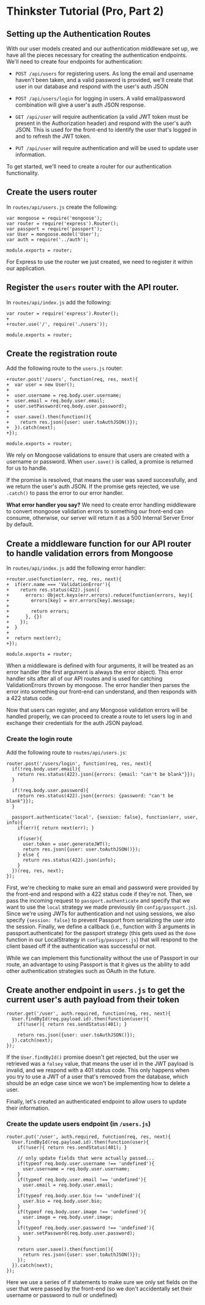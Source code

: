 
# Thinkster Tutorial (Pro, Part 2)

## Setting up the Authentication Routes

With our user models created and our authentication middleware set up, we have all the pieces necessary for creating the
authentication endpoints. We'll need to create four endpoints for authentication:

- `POST /api/users` for registering users. As long the email and username haven't been taken, and a valid password is
provided, we'll create that user in our database and respond with the user's auth JSON

- `POST /api/users/login` for logging in users. A valid email/password combination will give a user's auth JSON response.

- `GET /api/user` will require authentication (a valid JWT token must be present in the Authorization header) and respond
with the user's auth JSON. This is used for the front-end to identify the user that's logged in and to refresh the JWT token.

- `PUT /api/user` will require authentication and will be used to update user information.

To get started, we'll need to create a router for our authentication functionality.

## Create the users router

In `routes/api/users.js` create the following:

    var mongoose = require('mongoose');
    var router = require('express').Router();
    var passport = require('passport');
    var User = mongoose.model('User');
    var auth = require('../auth');

    module.exports = router;

For Express to use the router we just created, we need to register it within our application.

## Register the `users` router with the API router.

In `routes/api/index.js` add the following:

    var router = require('express').Router();
    +
    +router.use('/', require('./users'));

    module.exports = router;

## Create the registration route

Add the following route to the `users.js` router:

    +router.post('/users', function(req, res, next){
    +  var user = new User();
    +
    +  user.username = req.body.user.username;
    +  user.email = req.body.user.email;
    +  user.setPassword(req.body.user.password);
    +
    +  user.save().then(function(){
    +    return res.json({user: user.toAuthJSON()});
    +  }).catch(next);
    +});

    module.exports = router;

We rely on Mongoose validations to ensure that users are created with a username or password. When `user.save()` is called,
a promise is returned for us to handle.

If the promise is resolved, that means the user was saved successfully, and we return the user's auth JSON. If the
promise gets rejected, we use `.catch()` to pass the error to our error handler.

**What error handler you say?** We need to create error handling middleware to convert mongoose validation errors to
something our front-end can consume, otherwise, our server will return it as a 500 Internal Server Error by default.

## Create a middleware function for our API router to handle validation errors from Mongoose

In `routes/api/index.js` add the following error handler:

    +router.use(function(err, req, res, next){
    +  if(err.name === 'ValidationError'){
    +    return res.status(422).json({
    +      errors: Object.keys(err.errors).reduce(function(errors, key){
    +        errors[key] = err.errors[key].message;
    +
    +        return errors;
    +      }, {})
    +    });
    +  }
    +
    +  return next(err);
    +});

    module.exports = router;

When a middleware is defined with four arguments, it will be treated as an error handler (the first argument is always
the error object). This error handler sits after all of our API routes and is used for catching ValidationErrors thrown
by mongoose. The error handler then parses the error into something our front-end can understand, and then responds with
a 422 status code.

Now that users can register, and any Mongoose validation errors will be handled properly, we can proceed to create a
route to let users log in and exchange their credentials for the auth JSON payload.

### Create the login route

Add the following route to `routes/api/users.js`:

    router.post('/users/login', function(req, res, next){
      if(!req.body.user.email){
        return res.status(422).json({errors: {email: "can't be blank"}});
      }

      if(!req.body.user.password){
        return res.status(422).json({errors: {password: "can't be blank"}});
      }

      passport.authenticate('local', {session: false}, function(err, user, info){
        if(err){ return next(err); }

        if(user){
          user.token = user.generateJWT();
          return res.json({user: user.toAuthJSON()});
        } else {
          return res.status(422).json(info);
        }
      })(req, res, next);
    });

First, we're checking to make sure an email and password were provided by the front-end and respond with a 422 status
code if they're not. Then, we pass the incoming request to `passport.authenticate` and specify that we want to use the
`local` strategy we made previously (in `config/passport.js`). Since we're using JWTs for authentication and not using
sessions, we also specify `{session: false}` to prevent Passport from serializing the user into the session.
Finally, we define a callback (i.e., function with 3 arguments in passport.authenticate) for the passport strategy (this gets used as the `done` function in our LocalStrategy in
`config/passport.js`) that will respond to the client based off if the authentication was successful or not.

While we can implement this functionality without the use of Passport in our route, an advantage to using Passport is
that it gives us the ability to add other authentication strategies such as OAuth in the future.

## Create another endpoint in `users.js` to get the current user's auth payload from their token

    router.get('/user', auth.required, function(req, res, next){
      User.findById(req.payload.id).then(function(user){
        if(!user){ return res.sendStatus(401); }

        return res.json({user: user.toAuthJSON()});
      }).catch(next);
    });

If the `User.findById()` promise doesn't get rejected, but the user we retrieved was a `falsey` value, that means the
user id in the JWT payload is invalid, and we respond with a 401 status code. This only happens when you try to use a JWT
of a user that's removed from the database, which should be an edge case since we won't be implementing how to delete a user.

Finally, let's created an authenticated endpoint to allow users to update their information.

### Create the update users endpoint (in `/users.js`)

    router.put('/user', auth.required, function(req, res, next){
      User.findById(req.payload.id).then(function(user){
        if(!user){ return res.sendStatus(401); }

        // only update fields that were actually passed...
        if(typeof req.body.user.username !== 'undefined'){
          user.username = req.body.user.username;
        }
        if(typeof req.body.user.email !== 'undefined'){
          user.email = req.body.user.email;
        }
        if(typeof req.body.user.bio !== 'undefined'){
          user.bio = req.body.user.bio;
        }
        if(typeof req.body.user.image !== 'undefined'){
          user.image = req.body.user.image;
        }
        if(typeof req.body.user.password !== 'undefined'){
          user.setPassword(req.body.user.password);
        }

        return user.save().then(function(){
          return res.json({user: user.toAuthJSON()});
        });
      }).catch(next);
    });

Here we use a series of if statements to make sure we only set fields on the user that were passed by the front-end
(so we don't accidentally set their username or password to null or undefined)